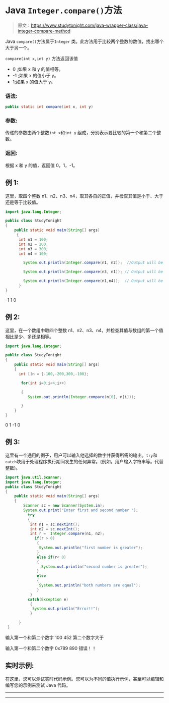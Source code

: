 # Java `Integer.compare()`方法

> 原文：<https://www.studytonight.com/java-wrapper-class/java-integer-compare-method>

Java `compare()`方法属于`Integer` 类。此方法用于比较两个整数的数值，找出哪个大于另一个。

`compare(int x,int y)` 方法返回该值

*   0 ;如果 x 和 y 的值相等。
*   -1 ;如果 x 的值小于 y。
*   1;如果 x 的值大于 y。

### 语法:

```java
public static int compare(int x, int y) 
```

### 参数:

传递的参数由两个整数`int x`和`int y` 组成，分别表示要比较的第一个和第二个整数。

### 返回:

根据 x 和 y 的值，返回值 0，1，-1。

## 例 1:

这里，取四个整数 n1、n2、n3、n4，取其各自的正值，并检查其值是小于、大于还是等于比较值。

```java
import java.lang.Integer;

public class StudyTonight 
{  
    public static void main(String[] args) 
     {          
      int n1 = 100;  
      int n2 = 200;  
      int n3 = 300;  
      int n4 = 100;  

        System.out.println(Integer.compare(n1, n2));  //Output will be less than zero

        System.out.println(Integer.compare(n3, n1)); // Output will be greater than zero  

        System.out.println(Integer.compare(n1,n4));  // Output will be equal to zero
      }  
} 
```

-1
1
0

## 例 2:

这里，在一个数组中取四个整数 n1、n2、n3、n4，并检查其值与数组的第一个值相比是少、多还是相等。

```java
import java.lang.Integer;

public class StudyTonight 
{  
    public static void main(String[] args) 
    {          
      int []n = {-100,-200,300,-100};  

       for(int i=0;i<4;i++)

       {
          System.out.println(Integer.compare(n[0], n[i]));  

       }  
    } 
} 
```

0
1
-1
0

## 例 3:

这里有一个通用的例子，用户可以输入他选择的数字并获得所需的输出。`try`和`catch`块用于处理程序执行期间发生的任何异常。(例如，用户输入字符串等。代替整数)。

```java
import java.util.Scanner; 
import java.lang.Integer;
public class StudyTonight 
{  
    public static void main(String[] args) 
    {      
        Scanner sc = new Scanner(System.in);  
        System.out.print("Enter first and second number ");  
          try
          {
           int n1 = sc.nextInt();  
           int n2 = sc.nextInt();  
           int r =  Integer.compare(n1, n2);    
             if(r > 0)
              {  
               System.out.println("first number is greater");  
              }
              else if(r< 0) 
              {  
                System.out.println("second number is greater");  
              } 
              else
              {  
               System.out.println("both numbers are equal");
              }
           }
          catch(Exception e)
           {
            System.out.println("Error!!");
           }

      }  
 } 
```

输入第一个和第二个数字 100 452
第二个数字大于

输入第一个和第二个数字 0x789 890
错误！！

## 实时示例:

在这里，您可以测试实时代码示例。您可以为不同的值执行示例，甚至可以编辑和编写您的示例来测试 Java 代码。

* * *

* * *